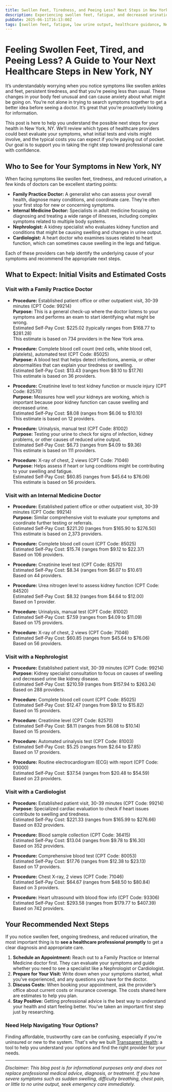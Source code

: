 ```yaml
---
title: Swollen Feet, Tiredness, and Peeing Less? Next Steps in New York, NY
description: Experiencing swollen feet, fatigue, and decreased urination in New York? Learn who to see and estimated costs to get proper care.
pubDate: 2025-06-11T16:13:00Z
tags: [swollen feet, fatigue, low urine output, healthcare guidance, New York, primary care, nephrology, cardiology, internal medicine]
---
```


# Feeling Swollen Feet, Tired, and Peeing Less? A Guide to Your Next Healthcare Steps in New York, NY

It’s understandably worrying when you notice symptoms like swollen ankles and feet, persistent tiredness, and that you’re peeing less than usual. These changes in your body feel unusual and can cause anxiety about what might be going on. You’re not alone in trying to search symptoms together to get a better idea before seeing a doctor. It’s great that you’re proactively looking for information.

This post is here to help you understand the possible next steps for your health in New York, NY. We’ll review which types of healthcare providers could best evaluate your symptoms, what initial tests and visits might involve, and the typical costs you can expect if you’re paying out of pocket. Our goal is to support you in taking the right step toward professional care with confidence.

## Who to See for Your Symptoms in New York, NY

When facing symptoms like swollen feet, tiredness, and reduced urination, a few kinds of doctors can be excellent starting points:

- **Family Practice Doctor:** A generalist who can assess your overall health, diagnose many conditions, and coordinate care. They’re often your first stop for new or concerning symptoms.
- **Internal Medicine Doctor:** Specialists in adult medicine focusing on diagnosing and treating a wide range of illnesses, including complex symptoms related to multiple body systems.
- **Nephrologist:** A kidney specialist who evaluates kidney function and conditions that might be causing swelling and changes in urine output.
- **Cardiologist:** A heart doctor who examines issues related to heart function, which can sometimes cause swelling in the legs and fatigue.

Each of these providers can help identify the underlying cause of your symptoms and recommend the appropriate next steps.

## What to Expect: Initial Visits and Estimated Costs

### Visit with a Family Practice Doctor

- **Procedure:** Established patient office or other outpatient visit, 30-39 minutes (CPT Code: 99214)  
  **Purpose:** This is a general check-up where the doctor listens to your symptoms and performs an exam to start identifying what might be wrong.  
  Estimated Self-Pay Cost: $225.02 (typically ranges from $168.77 to $281.28)  
  This estimate is based on 734 providers in the New York area.

- **Procedure:** Complete blood cell count (red cells, white blood cell, platelets), automated test (CPT Code: 85025)  
  **Purpose:** A blood test that helps detect infections, anemia, or other abnormalities that can explain your tiredness or swelling.  
  Estimated Self-Pay Cost: $13.43 (ranges from $9.10 to $17.76)  
  This estimate is based on 36 providers.

- **Procedure:** Creatinine level to test kidney function or muscle injury (CPT Code: 82570)  
  **Purpose:** Measures how well your kidneys are working, which is important because poor kidney function can cause swelling and decreased urine.  
  Estimated Self-Pay Cost: $8.08 (ranges from $6.06 to $10.10)  
  This estimate is based on 12 providers.

- **Procedure:** Urinalysis, manual test (CPT Code: 81002)  
  **Purpose:** Testing your urine to check for signs of infection, kidney problems, or other causes of reduced urine output.  
  Estimated Self-Pay Cost: $6.73 (ranges from $4.09 to $9.36)  
  This estimate is based on 111 providers.

- **Procedure:** X-ray of chest, 2 views (CPT Code: 71046)  
  **Purpose:** Helps assess if heart or lung conditions might be contributing to your swelling and fatigue.  
  Estimated Self-Pay Cost: $60.85 (ranges from $45.64 to $76.06)  
  This estimate is based on 56 providers.

### Visit with an Internal Medicine Doctor

- **Procedure:** Established patient office or other outpatient visit, 30-39 minutes (CPT Code: 99214)  
  **Purpose:** Similar comprehensive visit to evaluate your symptoms and coordinate further testing or referrals.  
  Estimated Self-Pay Cost: $221.20 (ranges from $165.90 to $276.50)  
  This estimate is based on 2,373 providers.

- **Procedure:** Complete blood cell count (CPT Code: 85025)  
  Estimated Self-Pay Cost: $15.74 (ranges from $9.12 to $22.37)  
  Based on 106 providers.

- **Procedure:** Creatinine level test (CPT Code: 82570)  
  Estimated Self-Pay Cost: $8.34 (ranges from $6.07 to $10.61)  
  Based on 44 providers.

- **Procedure:** Urea nitrogen level to assess kidney function (CPT Code: 84520)  
  Estimated Self-Pay Cost: $8.32 (ranges from $4.64 to $12.00)  
  Based on 1 provider.

- **Procedure:** Urinalysis, manual test (CPT Code: 81002)  
  Estimated Self-Pay Cost: $7.59 (ranges from $4.09 to $11.09)  
  Based on 175 providers.

- **Procedure:** X-ray of chest, 2 views (CPT Code: 71046)  
  Estimated Self-Pay Cost: $60.85 (ranges from $45.64 to $76.06)  
  Based on 56 providers.

### Visit with a Nephrologist

- **Procedure:** Established patient visit, 30-39 minutes (CPT Code: 99214)  
  **Purpose:** Kidney specialist consultation to focus on causes of swelling and decreased urine like kidney disease.  
  Estimated Self-Pay Cost: $210.59 (ranges from $157.94 to $263.24)  
  Based on 288 providers.

- **Procedure:** Complete blood cell count (CPT Code: 85025)  
  Estimated Self-Pay Cost: $12.47 (ranges from $9.12 to $15.82)  
  Based on 15 providers.

- **Procedure:** Creatinine level (CPT Code: 82570)  
  Estimated Self-Pay Cost: $8.11 (ranges from $6.08 to $10.14)  
  Based on 15 providers.

- **Procedure:** Automated urinalysis test (CPT Code: 81003)  
  Estimated Self-Pay Cost: $5.25 (ranges from $2.64 to $7.85)  
  Based on 17 providers.

- **Procedure:** Routine electrocardiogram (ECG) with report (CPT Code: 93000)  
  Estimated Self-Pay Cost: $37.54 (ranges from $20.48 to $54.59)  
  Based on 23 providers.

### Visit with a Cardiologist

- **Procedure:** Established patient visit, 30-39 minutes (CPT Code: 99214)  
  **Purpose:** Specialized cardiac evaluation to check if heart issues contribute to swelling and tiredness.  
  Estimated Self-Pay Cost: $221.33 (ranges from $165.99 to $276.66)  
  Based on 832 providers.

- **Procedure:** Blood sample collection (CPT Code: 36415)  
  Estimated Self-Pay Cost: $13.04 (ranges from $9.78 to $16.30)  
  Based on 352 providers.

- **Procedure:** Comprehensive blood test (CPT Code: 80053)  
  Estimated Self-Pay Cost: $17.76 (ranges from $12.38 to $23.13)  
  Based on 17 providers.

- **Procedure:** Chest X-ray, 2 views (CPT Code: 71046)  
  Estimated Self-Pay Cost: $64.67 (ranges from $48.50 to $80.84)  
  Based on 3 providers.

- **Procedure:** Heart ultrasound with blood flow info (CPT Code: 93306)  
  Estimated Self-Pay Cost: $293.58 (ranges from $179.77 to $407.39)  
  Based on 742 providers.

## Your Recommended Next Steps

If you notice swollen feet, ongoing tiredness, and reduced urination, the most important thing is to **see a healthcare professional promptly** to get a clear diagnosis and appropriate care.

1. **Schedule an Appointment:** Reach out to a Family Practice or Internal Medicine doctor first. They can evaluate your symptoms and guide whether you need to see a specialist like a Nephrologist or Cardiologist.
2. **Prepare for Your Visit:** Write down when your symptoms started, what you’ve experienced, and any questions you have for the doctor.
3. **Discuss Costs:** When booking your appointment, ask the provider’s office about current costs or insurance coverage. The costs shared here are estimates to help you plan.
4. **Stay Positive:** Getting professional advice is the best way to understand your health and start feeling better. You’ve taken an important first step just by researching.

### Need Help Navigating Your Options?

Finding affordable, trustworthy care can be confusing, especially if you're uninsured or new to the system. That's why we built [Transparent Health](https://transparenthealth.ai): a tool to help you understand your options and find the right provider for your needs. 

---

*Disclaimer: This blog post is for informational purposes only and does not replace professional medical advice, diagnosis, or treatment. If you have severe symptoms such as sudden swelling, difficulty breathing, chest pain, or little to no urine output, seek emergency care immediately.*